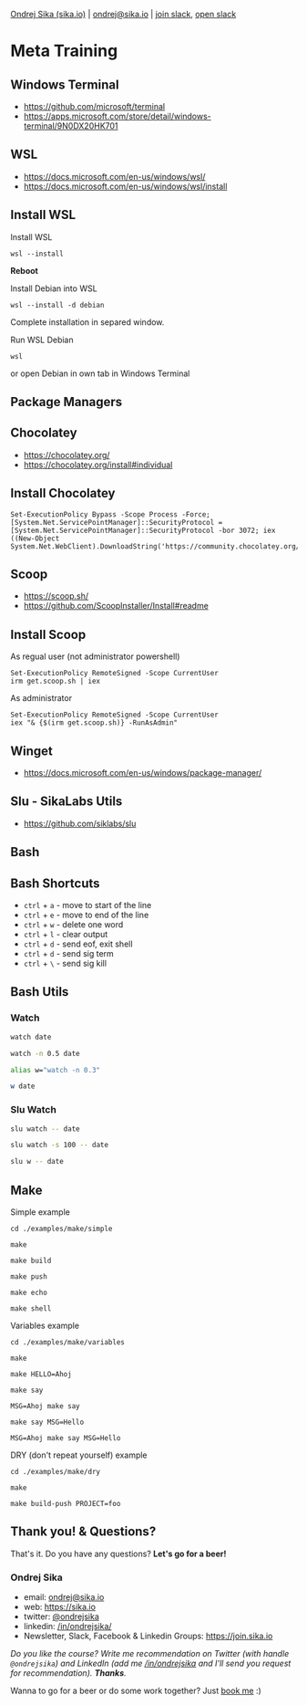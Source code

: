 <!-- BEGIN header -->

[Ondrej Sika (sika.io)](https://sika.io) | <ondrej@sika.io> | [join slack](https://sika.link/slack-sikapublic), [open slack](https://sikapublic.slack.com)

<!-- END header -->

# Meta Training

## Windows Terminal

- https://github.com/microsoft/terminal
- https://apps.microsoft.com/store/detail/windows-terminal/9N0DX20HK701

## WSL

- https://docs.microsoft.com/en-us/windows/wsl/
- https://docs.microsoft.com/en-us/windows/wsl/install

## Install WSL

Install WSL

```
wsl --install
```

**Reboot**

Install Debian into WSL

```
wsl --install -d debian
```

Complete installation in separed window.

Run WSL Debian

```
wsl
```

or open Debian in own tab in Windows Terminal

## Package Managers

## Chocolatey

- https://chocolatey.org/
- https://chocolatey.org/install#individual

## Install Chocolatey

```
Set-ExecutionPolicy Bypass -Scope Process -Force; [System.Net.ServicePointManager]::SecurityProtocol = [System.Net.ServicePointManager]::SecurityProtocol -bor 3072; iex ((New-Object System.Net.WebClient).DownloadString('https://community.chocolatey.org/install.ps1'))
```

## Scoop

- https://scoop.sh/
- https://github.com/ScoopInstaller/Install#readme

## Install Scoop

As regual user (not administrator powershell)

```
Set-ExecutionPolicy RemoteSigned -Scope CurrentUser
irm get.scoop.sh | iex
```

As administrator

```
Set-ExecutionPolicy RemoteSigned -Scope CurrentUser
iex "& {$(irm get.scoop.sh)} -RunAsAdmin"
```

## Winget

- https://docs.microsoft.com/en-us/windows/package-manager/

## Slu - SikaLabs Utils

- https://github.com/siklabs/slu

## Bash

## Bash Shortcuts

- `ctrl` + `a` - move to start of the line
- `ctrl` + `e` - move to end of the line
- `ctrl` + `w` - delete one word
- `ctrl` + `l` - clear output
- `ctrl` + `d` - send eof, exit shell
- `ctrl` + `d` - send sig term
- `ctrl` + `\` - send sig kill

## Bash Utils

### Watch

```bash
watch date
```

```bash
watch -n 0.5 date
```

```bash
alias w="watch -n 0.3"

w date
```

### Slu Watch

```bash
slu watch -- date
```

```bash
slu watch -s 100 -- date
```

```bash
slu w -- date
```

## Make

Simple example

```
cd ./examples/make/simple
```

```
make
```

```
make build
```

```
make push
```

```
make echo
```

```
make shell
```

Variables example

```
cd ./examples/make/variables
```

```
make
```

```
make HELLO=Ahoj
```

```
make say
```

```
MSG=Ahoj make say
```

```
make say MSG=Hello
```

```
MSG=Ahoj make say MSG=Hello
```

DRY (don't repeat yourself) example

```
cd ./examples/make/dry
```

```
make
```

```
make build-push PROJECT=foo
```

<!-- BEGIN footer -->

## Thank you! & Questions?

That's it. Do you have any questions? **Let's go for a beer!**

### Ondrej Sika

- email: <ondrej@sika.io>
- web: <https://sika.io>
- twitter: [@ondrejsika](https://twitter.com/ondrejsika)
- linkedin: [/in/ondrejsika/](https://linkedin.com/in/ondrejsika/)
- Newsletter, Slack, Facebook & Linkedin Groups: <https://join.sika.io>

_Do you like the course? Write me recommendation on Twitter (with handle `@ondrejsika`) and LinkedIn (add me [/in/ondrejsika](https://www.linkedin.com/in/ondrejsika/) and I'll send you request for recommendation). **Thanks**._

Wanna to go for a beer or do some work together? Just [book me](https://book-me.sika.io) :)

<!-- END footer -->
